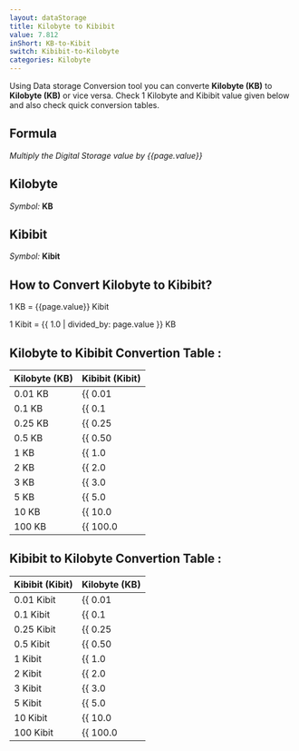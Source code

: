 ```yaml
---
layout: dataStorage
title: Kilobyte to Kibibit
value: 7.812
inShort: KB-to-Kibit
switch: Kibibit-to-Kilobyte
categories: Kilobyte
---
```


Using Data storage Conversion tool you can converte **Kilobyte (KB)** to **Kilobyte (KB)** or vice versa. Check 1 Kilobyte and Kibibit value given below and also check quick conversion tables.

## Formula
*Multiply the Digital Storage value by {{page.value}}*

## Kilobyte
*Symbol:* **KB**

## Kibibit
*Symbol:* **Kibit**

## How to Convert Kilobyte to Kibibit?

1 KB = {{page.value}} Kibit

1 Kibit = {{ 1.0 | divided_by: page.value }} KB


## Kilobyte to Kibibit Convertion Table :

| Kilobyte (KB) | Kibibit (Kibit) |
| ---- | ---- |
| 0.01 KB | {{ 0.01 | times: page.value }} Kibit |
| 0.1 KB | {{ 0.1 | times: page.value }} Kibit |
| 0.25 KB | {{ 0.25 | times: page.value }} Kibit |
| 0.5 KB | {{ 0.50 | times: page.value }} Kibit |
| 1 KB | {{ 1.0 | times: page.value }} Kibit |
| 2 KB | {{ 2.0 | times: page.value }} Kibit |
| 3 KB | {{ 3.0 | times: page.value }} Kibit |
| 5 KB | {{ 5.0 | times: page.value }} Kibit |
| 10 KB | {{ 10.0 | times: page.value }} Kibit |
| 100 KB | {{ 100.0 | times: page.value }} Kibit |

## Kibibit to Kilobyte Convertion Table :

| Kibibit (Kibit) | Kilobyte (KB) |
| ---- | ---- |
| 0.01 Kibit | {{ 0.01 | divided_by: page.value }} KB |
| 0.1 Kibit | {{ 0.1 | divided_by: page.value }} KB |
| 0.25 Kibit | {{ 0.25 | divided_by: page.value }} KB |
| 0.5 Kibit | {{ 0.50 | divided_by: page.value }} KB |
| 1 Kibit | {{ 1.0 | divided_by: page.value }} KB |
| 2 Kibit | {{ 2.0 | divided_by: page.value }} KB |
| 3 Kibit | {{ 3.0 | divided_by: page.value }} KB |
| 5 Kibit | {{ 5.0 | divided_by: page.value }} KB |
| 10 Kibit | {{ 10.0 | divided_by: page.value }} KB |
| 100 Kibit | {{ 100.0 | divided_by: page.value }} KB |


<script>
document.getElementById('selectInput')[4].selected = true
document.getElementById('selectOutput')[3].selected = true
</script>
